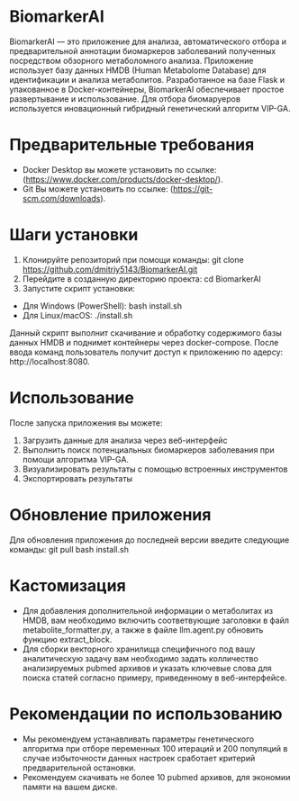 # BiomarkerAI
BiomarkerAI — это приложение для анализа, автоматического отбора и предварительной аннотации биомаркеров заболеваний полученных посредством обзорного метаболомного анализа. Приложение использует базу данных HMDB (Human Metabolome Database) для идентификации и анализа метаболитов. Разработанное на базе Flask и упакованное в Docker-контейнеры, BiomarkerAI обеспечивает простое развертывание и использование. Для отбора биомаруеров используется иновационный гибридный генетический алгоритм VIP-GA.

# Предварительные требования
- Docker Desktop вы можете установить по ссылке: (https://www.docker.com/products/docker-desktop/).
- Git Вы можете установить по ссылке: (https://git-scm.com/downloads).

# Шаги установки
1. Клонируйте репозиторий при помощи команды: git clone https://github.com/dmitriy5143/BiomarkerAI.git
2. Перейдите в созданную директорию проекта: cd BiomarkerAI
3. Запустите скрипт установки:
  - Для Windows (PowerShell): bash install.sh
  - Для Linux/macOS: ./install.sh

Данный скрипт выполнит скачивание и обработку содержимого базы данных HMDB и поднимет контейнеры через docker-compose. После ввода команд пользователь получит доступ к приложению по адерсу: http://localhost:8080.

# Использование
После запуска приложения вы можете:

1. Загрузить данные для анализа через веб-интерфейс
2. Выполнить поиск потенциальных биомаркеров заболевания при помощи алгоритма VIP-GA.
3. Визуализировать результаты с помощью встроенных инструментов
4. Экспортировать результаты

# Обновление приложения
Для обновления приложения до последней версии введите следующие команды:
  git pull
  bash install.sh
 
# Кастомизация
- Для добавления дополнительной информации о метаболитах из HMDB, вам необходимо включить соответвующие заголовки в файл metabolite_formatter.py, а также в файле llm.agent.py обновить функцию extract_block.
- Для сборки векторного хранилища специфичного под вашу аналитическую задачу вам необходимо задать колличество анализируемых pubmed архивов и указать ключевые слова для поиска статей согласно примеру, приведенному в веб-интерфейсе.

# Рекомендации по использованию 
- Мы рекомендуем устанавливать параметры генетического алгоритма при отборе переменных 100 итераций и 200 популяций в случае избыточности данных настроек сработает критерий предварительной остановки.
- Рекомендуем скачивать не более 10 pubmed архивов, для экономии памяти на вашем диске.

